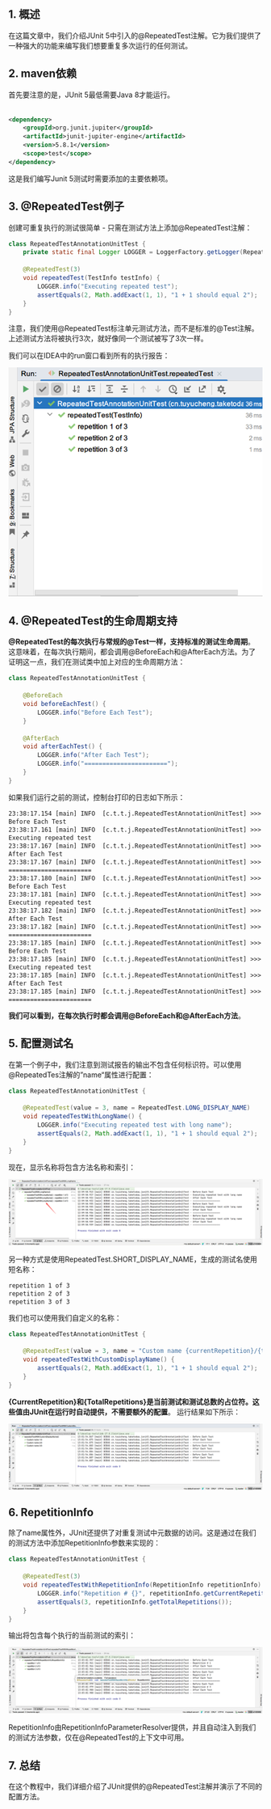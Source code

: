 ## 1. 概述

在这篇文章中，我们介绍JUnit 5中引入的@RepeatedTest注解。它为我们提供了一种强大的功能来编写我们想要重复多次运行的任何测试。

## 2. maven依赖

首先要注意的是，JUnit 5最低需要Java 8才能运行。

```xml

<dependency>
    <groupId>org.junit.jupiter</groupId>
    <artifactId>junit-jupiter-engine</artifactId>
    <version>5.8.1</version>
    <scope>test</scope>
</dependency>
```

这是我们编写Junit 5测试时需要添加的主要依赖项。

## 3. @RepeatedTest例子

创建可重复执行的测试很简单 - 只需在测试方法上添加@RepeatedTest注解：

```java
class RepeatedTestAnnotationUnitTest {
    private static final Logger LOGGER = LoggerFactory.getLogger(RepeatedTestAnnotationUnitTest.class);

    @RepeatedTest(3)
    void repeatedTest(TestInfo testInfo) {
        LOGGER.info("Executing repeated test");
        assertEquals(2, Math.addExact(1, 1), "1 + 1 should equal 2");
    }
}
```

注意，我们使用@RepeatedTest标注单元测试方法，而不是标准的@Test注解。上述测试方法将被执行3次，就好像同一个测试被写了3次一样。

我们可以在IDEA中的run窗口看到所有的执行报告：

<img src="../assets/img.png">

## 4. @RepeatedTest的生命周期支持

**@RepeatedTest的每次执行与常规的@Test一样，支持标准的测试生命周期**。
这意味着，在每次执行期间，都会调用@BeforeEach和@AfterEach方法。为了证明这一点，我们在测试类中加上对应的生命周期方法：

```java
class RepeatedTestAnnotationUnitTest {

    @BeforeEach
    void beforeEachTest() {
        LOGGER.info("Before Each Test");
    }

    @AfterEach
    void afterEachTest() {
        LOGGER.info("After Each Test");
        LOGGER.info("=======================");
    }
}
```

如果我们运行之前的测试，控制台打印的日志如下所示：

```text
23:38:17.154 [main] INFO  [c.t.t.j.RepeatedTestAnnotationUnitTest] >>> Before Each Test 
23:38:17.161 [main] INFO  [c.t.t.j.RepeatedTestAnnotationUnitTest] >>> Executing repeated test 
23:38:17.167 [main] INFO  [c.t.t.j.RepeatedTestAnnotationUnitTest] >>> After Each Test 
23:38:17.167 [main] INFO  [c.t.t.j.RepeatedTestAnnotationUnitTest] >>> ======================= 
23:38:17.180 [main] INFO  [c.t.t.j.RepeatedTestAnnotationUnitTest] >>> Before Each Test 
23:38:17.181 [main] INFO  [c.t.t.j.RepeatedTestAnnotationUnitTest] >>> Executing repeated test 
23:38:17.182 [main] INFO  [c.t.t.j.RepeatedTestAnnotationUnitTest] >>> After Each Test 
23:38:17.182 [main] INFO  [c.t.t.j.RepeatedTestAnnotationUnitTest] >>> ======================= 
23:38:17.185 [main] INFO  [c.t.t.j.RepeatedTestAnnotationUnitTest] >>> Before Each Test 
23:38:17.185 [main] INFO  [c.t.t.j.RepeatedTestAnnotationUnitTest] >>> Executing repeated test 
23:38:17.185 [main] INFO  [c.t.t.j.RepeatedTestAnnotationUnitTest] >>> After Each Test 
23:38:17.185 [main] INFO  [c.t.t.j.RepeatedTestAnnotationUnitTest] >>> ======================= 
```

**我们可以看到，在每次执行时都会调用@BeforeEach和@AfterEach方法**。

## 5. 配置测试名

在第一个例子中，我们注意到测试报告的输出不包含任何标识符。可以使用@RepeatedTes注解的”name“属性进行配置：

```java
class RepeatedTestAnnotationUnitTest {

    @RepeatedTest(value = 3, name = RepeatedTest.LONG_DISPLAY_NAME)
    void repeatedTestWithLongName() {
        LOGGER.info("Executing repeated test with long name");
        assertEquals(2, Math.addExact(1, 1), "1 + 1 should equal 2");
    }
}
```

现在，显示名称将包含方法名称和索引：

<img src="../assets/img_1.png">

另一种方式是使用RepeatedTest.SHORT_DISPLAY_NAME，生成的测试名使用短名称：

```text
repetition 1 of 3
repetition 2 of 3
repetition 3 of 3
```

我们也可以使用我们自定义的名称：

```java
class RepeatedTestAnnotationUnitTest {

    @RepeatedTest(value = 3, name = "Custom name {currentRepetition}/{totalRepetitions}")
    void repeatedTestWithCustomDisplayName() {
        assertEquals(2, Math.addExact(1, 1), "1 + 1 should equal 2");
    }
}
```

**{CurrentRepetition}和{TotalRepetitions}是当前测试和测试总数的占位符。这些值由JUnit在运行时自动提供，不需要额外的配置**。
运行结果如下所示：

<img src="../assets/img_2.png">

## 6. RepetitionInfo

除了name属性外，JUnit还提供了对重复测试中元数据的访问。这是通过在我们的测试方法中添加RepetitionInfo参数来实现的：

```java
class RepeatedTestAnnotationUnitTest {

    @RepeatedTest(3)
    void repeatedTestWithRepetitionInfo(RepetitionInfo repetitionInfo) {
        LOGGER.info("Repetition # {}", repetitionInfo.getCurrentRepetition());
        assertEquals(3, repetitionInfo.getTotalRepetitions());
    }
}
```

输出将包含每个执行的当前测试的索引：

<img src="../assets/img_3.png">

RepetitionInfo由RepetitionInfoParameterResolver提供，并且自动注入到我们的测试方法参数，仅在@RepeatedTest的上下文中可用。

## 7. 总结

在这个教程中，我们详细介绍了JUnit提供的@RepeatedTest注解并演示了不同的配置方法。